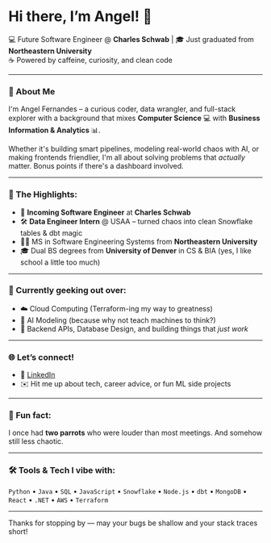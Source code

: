 # Hi there, I’m Angel! 👋

💻 Future Software Engineer @ **Charles Schwab** | 🎓 Just graduated from **Northeastern University**  
☕ Powered by caffeine, curiosity, and clean code

---

### 🚀 About Me

I'm Angel Fernandes – a curious coder, data wrangler, and full-stack explorer with a background that mixes **Computer Science** 💻 with **Business Information & Analytics** 📊.

Whether it's building smart pipelines, modeling real-world chaos with AI, or making frontends friendlier, I'm all about solving problems that *actually* matter. Bonus points if there's a dashboard involved.  

---

### 💼 The Highlights:

- 🔧 **Incoming Software Engineer** at **Charles Schwab**
- 🛠️ **Data Engineer Intern** @ USAA – turned chaos into clean Snowflake tables & dbt magic
- 👩‍🎓 MS in Software Engineering Systems from **Northeastern University**
- 🎓 Dual BS degrees from **University of Denver** in CS & BIA (yes, I like school a little too much)

---

### 🧠 Currently geeking out over:
- ☁️ Cloud Computing (Terraform-ing my way to greatness)
- 🧠 AI Modeling (because why not teach machines to think?)
- 🔐 Backend APIs, Database Design, and building things that *just work*

---

### 🌐 Let’s connect!

- 🔗 [LinkedIn](https://linkedin.com/in/angel-n-fernandes/)
- ✉️ Hit me up about tech, career advice, or fun ML side projects

---

### 🦜 Fun fact:
I once had **two parrots** who were louder than most meetings. And somehow still less chaotic.  

---

### 🛠️ Tools & Tech I vibe with:

`Python` • `Java` • `SQL` • `JavaScript` • `Snowflake` • `Node.js` • `dbt` • `MongoDB` • `React` • `.NET` • `AWS` • `Terraform`

---

Thanks for stopping by — may your bugs be shallow and your stack traces short!

<!--## Hi there 👋

Welcome to my GitHub! 
I have a strong background in computer science and business information and analytics, with hands-on experience in data engineering, data science, and software development. I am passionate about leveraging technology to solve real-world problems and continuously learning new skills to stay updated in this fast-paced industry.

- 🔭 I worked as a Data Engineer Intern for USAA
- 🏫 I'm a Graduate Student in Software Engineering Systems at Northeastern University, Boston
- 🎓 I graduated from the University of Denver with Bachelors in Computer Science & Business Information Analytics
- 🌱 I’m currently learning Cloud Computing & AI Modelling
- 📫 How to reach me: linkedin.com/in/angel-n-fernandes/
- 😄 Pronouns: She / Her / Hers
- ⚡ Fun fact: I had 2 parrots growing up 🦜🦜


![Angel's GitHub stats](https://github-readme-stats.vercel.app/api?username=angferna&show_icons=true&theme=radical)
![Top Langs](https://github-readme-stats.vercel.app/api/top-langs/?username=angferna&layout=compact&theme=radical)



## Education

### Northeastern University | Boston, MA
**Master of Science in Software Engineering Systems**  
*Expected: Sept 2023 – Jun 2025*  

### University of Denver | Denver, CO
**Bachelor of Science in Computer Science**
*Sept 2019 – Jun 2023*  
**Bachelor of Science in Business Administration – Business Information & Analytics**
*Sept 2019 – Jun 2023*  

## Skills

**Languages:** Java, SQL, C/C++, Python, Haskell, JavaScript, CSS, HTML5, .NET, R, JavaFX, Swift  
**Technologies / Frameworks:** Visual Studio, Alteryx, Power BI, Tableau, SSIS, ArcGIS, Git, Xcode  
**Coursera Certifications:** Meta Back-End Developer Professional Certificate, IBM AI Engineering Professional Certificate  

## Professional Experience

### Data Engineer Intern | USAA – IT P&C Data & Analytics Team; San Antonio, Texas
*May 2024 – Present*

### Data Science Assistant | Pardee Center for International Futures, University of Denver
*Aug 2022 – Oct 2023*

### Data Analysis & Visualization Research Aide | Pardee Center for International Futures, University of Denver
*Jun 2022 – Jan 2023*

**angferna/angferna** is a ✨ _special_ ✨ repository because its `README.md` (this file) appears on your GitHub profile.

Here are some ideas to get you started:

- 🔭 I’m currently working as a Data Engineer Intern for USAA
- 🌱 I’m currently learning Cloud Computing & AI Modelling
- 📫 How to reach me: linkedin.com/in/angel-n-fernandes
- 😄 Pronouns: She / Her / Hers
- ⚡ Fun fact: I had 2 parrots growing up.
-->
